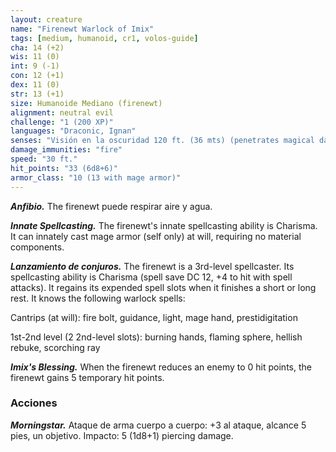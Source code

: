 ```yaml
---
layout: creature
name: "Firenewt Warlock of Imix"
tags: [medium, humanoid, cr1, volos-guide]
cha: 14 (+2)
wis: 11 (0)
int: 9 (-1)
con: 12 (+1)
dex: 11 (0)
str: 13 (+1)
size: Humanoide Mediano (firenewt)
alignment: neutral evil
challenge: "1 (200 XP)"
languages: "Draconic, Ignan"
senses: "Visión en la oscuridad 120 ft. (36 mts) (penetrates magical darkness)"
damage_immunities: "fire"
speed: "30 ft."
hit_points: "33 (6d8+6)"
armor_class: "10 (13 with mage armor)"
---
```


***Anfibio.*** The firenewt puede respirar aire y agua.

***Innate Spellcasting.*** The firenewt's innate spellcasting ability is Charisma. It can innately cast mage armor (self only) at will, requiring no material components.

***Lanzamiento de conjuros.*** The firenewt is a 3rd-level spellcaster. Its spellcasting ability is Charisma (spell save DC 12, +4 to hit with spell attacks). It regains its expended spell slots when it finishes a short or long rest. It knows the following warlock spells:

Cantrips (at will): fire bolt, guidance, light, mage hand, prestidigitation

1st-2nd level (2 2nd-level slots): burning hands, flaming sphere, hellish rebuke, scorching ray

***Imix's Blessing.*** When the firenewt reduces an enemy to 0 hit points, the firenewt gains 5 temporary hit points.

### Acciones

***Morningstar.*** Ataque de arma cuerpo a cuerpo: +3 al ataque, alcance 5 pies, un objetivo. Impacto: 5 (1d8+1) piercing damage.